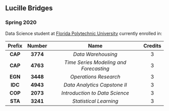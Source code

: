 ## Lucille Bridges

### Spring 2020 

Data Science student at [Florida Polytechnic University](https://www.floridapoly.edu) currently enrolled in: 


|Prefix|Number|Name|Credits|
|:----------:|:----------:|:----------:|:---------:|
|**CAP**|**3774**|_Data Warehousing_|3|
|**CAP**|**4763**|_Time Series Modeling and Forecasting_|3|
|**EGN**|**3448**|_Operations Research_|3|
|**IDC**|**4943**|_Data Analytics Capstone II_|3|
|**COP**|**2073**|_Introduction to Data Science_|3|
|**STA**|**3241**|_Statistical Learning_|3|

